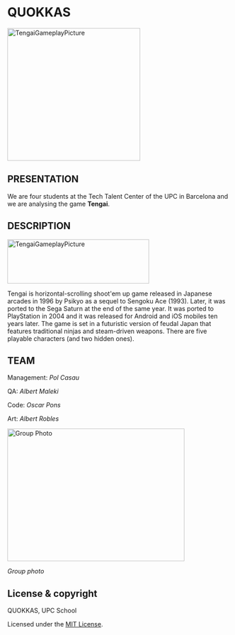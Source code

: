 # QUOKKAS

<img src="https://pbs.twimg.com/media/DXx4h0xWAAAiKg5.png" alt="TengaiGameplayPicture" width="300" height="300">

## PRESENTATION

We are four students at the Tech Talent Center of the UPC in Barcelona and we are analysing the game **Tengai**. 

## DESCRIPTION

<img src="https://i.ytimg.com/vi/pl0iWFsP34Q/maxresdefault.jpg" alt="TengaiGameplayPicture" width="320" height="100">

Tengai is horizontal-scrolling shoot'em up game released in Japanese arcades in 1996 by Psikyo as a sequel to Sengoku Ace (1993). Later, it was ported to the Sega Saturn at the end of the same year. It was ported to PlayStation in 2004 and it was released for Android and iOS mobiles ten years later. The game is set in a futuristic version of feudal Japan that features traditional ninjas and steam-driven weapons. There are five playable characters (and two hidden ones).

## TEAM

Management: _Pol Casau_

QA: _Albert Maleki_

Code: _Oscar Pons_

Art: _Albert Robles_

<img src="https://github.com/Bullseye14/TENGAI-Project1/blob/master/WIKI/Quokkas.jpg" alt="Group Photo" width="400" height="300">

_Group photo_

## License & copyright

QUOKKAS, UPC School

Licensed under the [MIT License](https://github.com/Bullseye14/TENGAI-Project1/blob/master/LICENSE.md).

